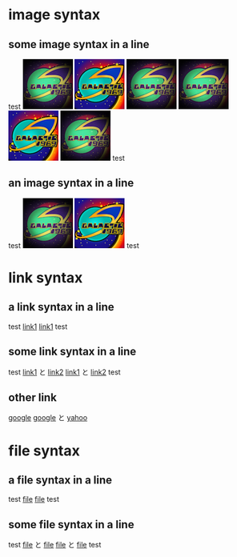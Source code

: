 # image syntax
## some image syntax in a line

test ![image1](../images/logo01.png) ![image2](../images/logo02.png) ![image2](../images/logo01.png)
![image1](../images/logo01.png) ![image2](../images/logo02.png) ![image2](../images/logo01.png) test

## an image syntax in a line

test ![image1](../images/logo01.png)
![image1](../images/logo02.png) test

# link syntax

## a link syntax in a line

test [link1](./test_inbound_link.md)
[link1](./inbound_link_depth/test_inbound_link.md) test

## some link syntax in a line

test [link1](./test_inbound_link.md) と  [link2](./inbound_link_depth/test_inbound_link.md)
[link1](./test_inbound_link.md) と  [link2](./inbound_link_depth/test_inbound_link.md) test

## other link

[google](https://google.co.jp)
[google](https://google.co.jp) と [yahoo](https://yahoo.co.jp)

# file syntax

## a file syntax in a line

test [file](../files/samplefile.txt)
[file](../files/samplefile2.txt) test

## some file syntax in a line

test [file](../files/samplefile.txt) と [file](../files/samplefile2.txt)
[file](../files/samplefile.txt) と [file](../files/samplefile2.txt) test
